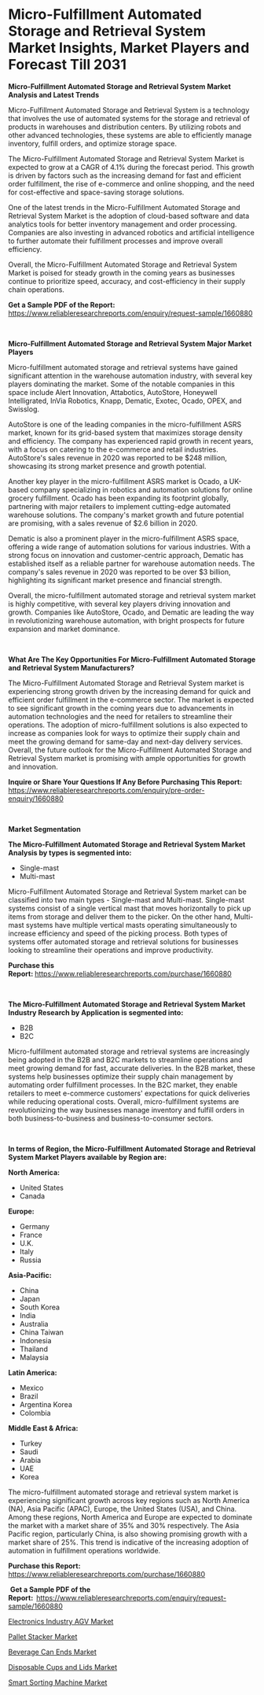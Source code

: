 <p><h1>Micro-Fulfillment Automated Storage and Retrieval System Market Insights, Market Players and Forecast Till 2031</h1></p><p><strong>Micro-Fulfillment Automated Storage and Retrieval System Market Analysis and Latest Trends</strong></p>
<p><p>Micro-Fulfillment Automated Storage and Retrieval System is a technology that involves the use of automated systems for the storage and retrieval of products in warehouses and distribution centers. By utilizing robots and other advanced technologies, these systems are able to efficiently manage inventory, fulfill orders, and optimize storage space.</p><p>The Micro-Fulfillment Automated Storage and Retrieval System Market is expected to grow at a CAGR of 4.1% during the forecast period. This growth is driven by factors such as the increasing demand for fast and efficient order fulfillment, the rise of e-commerce and online shopping, and the need for cost-effective and space-saving storage solutions.</p><p>One of the latest trends in the Micro-Fulfillment Automated Storage and Retrieval System Market is the adoption of cloud-based software and data analytics tools for better inventory management and order processing. Companies are also investing in advanced robotics and artificial intelligence to further automate their fulfillment processes and improve overall efficiency.</p><p>Overall, the Micro-Fulfillment Automated Storage and Retrieval System Market is poised for steady growth in the coming years as businesses continue to prioritize speed, accuracy, and cost-efficiency in their supply chain operations.</p></p>
<p><strong>Get a Sample PDF of the Report:&nbsp;</strong> <a href="https://www.reliableresearchreports.com/enquiry/request-sample/1660880">https://www.reliableresearchreports.com/enquiry/request-sample/1660880</a></p>
<p>&nbsp;</p>
<p><strong>Micro-Fulfillment Automated Storage and Retrieval System Major Market Players</strong></p>
<p><p>Micro-fulfillment automated storage and retrieval systems have gained significant attention in the warehouse automation industry, with several key players dominating the market. Some of the notable companies in this space include Alert Innovation, Attabotics, AutoStore, Honeywell Intelligrated, InVia Robotics, Knapp, Dematic, Exotec, Ocado, OPEX, and Swisslog.</p><p>AutoStore is one of the leading companies in the micro-fulfillment ASRS market, known for its grid-based system that maximizes storage density and efficiency. The company has experienced rapid growth in recent years, with a focus on catering to the e-commerce and retail industries. AutoStore's sales revenue in 2020 was reported to be $248 million, showcasing its strong market presence and growth potential.</p><p>Another key player in the micro-fulfillment ASRS market is Ocado, a UK-based company specializing in robotics and automation solutions for online grocery fulfillment. Ocado has been expanding its footprint globally, partnering with major retailers to implement cutting-edge automated warehouse solutions. The company's market growth and future potential are promising, with a sales revenue of $2.6 billion in 2020.</p><p>Dematic is also a prominent player in the micro-fulfillment ASRS space, offering a wide range of automation solutions for various industries. With a strong focus on innovation and customer-centric approach, Dematic has established itself as a reliable partner for warehouse automation needs. The company's sales revenue in 2020 was reported to be over $3 billion, highlighting its significant market presence and financial strength.</p><p>Overall, the micro-fulfillment automated storage and retrieval system market is highly competitive, with several key players driving innovation and growth. Companies like AutoStore, Ocado, and Dematic are leading the way in revolutionizing warehouse automation, with bright prospects for future expansion and market dominance.</p></p>
<p>&nbsp;</p>
<p><strong>What Are The Key Opportunities For Micro-Fulfillment Automated Storage and Retrieval System Manufacturers?</strong></p>
<p><p>The Micro-Fulfillment Automated Storage and Retrieval System market is experiencing strong growth driven by the increasing demand for quick and efficient order fulfillment in the e-commerce sector. The market is expected to see significant growth in the coming years due to advancements in automation technologies and the need for retailers to streamline their operations. The adoption of micro-fulfillment solutions is also expected to increase as companies look for ways to optimize their supply chain and meet the growing demand for same-day and next-day delivery services. Overall, the future outlook for the Micro-Fulfillment Automated Storage and Retrieval System market is promising with ample opportunities for growth and innovation.</p></p>
<p><strong>Inquire or Share Your Questions If Any Before Purchasing This Report:</strong> <a href="https://www.reliableresearchreports.com/enquiry/pre-order-enquiry/1660880">https://www.reliableresearchreports.com/enquiry/pre-order-enquiry/1660880</a></p>
<p>&nbsp;</p>
<p><strong>Market Segmentation</strong></p>
<p><strong>The Micro-Fulfillment Automated Storage and Retrieval System Market Analysis by types is segmented into:</strong></p>
<p><ul><li>Single-mast</li><li>Multi-mast</li></ul></p>
<p><p>Micro-Fulfillment Automated Storage and Retrieval System market can be classified into two main types - Single-mast and Multi-mast. Single-mast systems consist of a single vertical mast that moves horizontally to pick up items from storage and deliver them to the picker. On the other hand, Multi-mast systems have multiple vertical masts operating simultaneously to increase efficiency and speed of the picking process. Both types of systems offer automated storage and retrieval solutions for businesses looking to streamline their operations and improve productivity.</p></p>
<p><strong>Purchase this Report:&nbsp;</strong><a href="https://www.reliableresearchreports.com/purchase/1660880">https://www.reliableresearchreports.com/purchase/1660880</a></p>
<p>&nbsp;</p>
<p><strong>The Micro-Fulfillment Automated Storage and Retrieval System Market Industry Research by Application is segmented into:</strong></p>
<p><ul><li>B2B</li><li>B2C</li></ul></p>
<p><p>Micro-fulfillment automated storage and retrieval systems are increasingly being adopted in the B2B and B2C markets to streamline operations and meet growing demand for fast, accurate deliveries. In the B2B market, these systems help businesses optimize their supply chain management by automating order fulfillment processes. In the B2C market, they enable retailers to meet e-commerce customers' expectations for quick deliveries while reducing operational costs. Overall, micro-fulfillment systems are revolutionizing the way businesses manage inventory and fulfill orders in both business-to-business and business-to-consumer sectors.</p></p>
<p>&nbsp;</p>
<p><strong>In terms of Region, the Micro-Fulfillment Automated Storage and Retrieval System Market Players available by Region are:</strong></p>
<p>
    <p> <strong> North America: </strong>
        <ul>
            <li>United States</li>
            <li>Canada</li>
        </ul>
        </p> 
    <p> <strong> Europe: </strong>
        <ul>
            <li>Germany</li>
            <li>France</li>
            <li>U.K.</li>
            <li>Italy</li>
            <li>Russia</li>
        </ul>
        </p> 
    <p> <strong> Asia-Pacific: </strong>
        <ul>
            <li>China</li>
            <li>Japan</li>
            <li>South Korea</li>
            <li>India</li>
            <li>Australia</li>
            <li>China Taiwan</li>
            <li>Indonesia</li>
            <li>Thailand</li>
            <li>Malaysia</li>
        </ul>
        </p> 
    <p> <strong> Latin America: </strong>
        <ul>
            <li>Mexico</li>
            <li>Brazil</li>
            <li>Argentina Korea</li>
            <li>Colombia</li>
        </ul>
        </p> 
    <p> <strong> Middle East & Africa: </strong>
        <ul>
            <li>Turkey</li>
            <li>Saudi</li>
            <li>Arabia</li>
            <li>UAE</li>
            <li>Korea</li>
        </ul>
    </p>
    </p>
<p><p>The micro-fulfillment automated storage and retrieval system market is experiencing significant growth across key regions such as North America (NA), Asia Pacific (APAC), Europe, the United States (USA), and China. Among these regions, North America and Europe are expected to dominate the market with a market share of 35% and 30% respectively. The Asia Pacific region, particularly China, is also showing promising growth with a market share of 25%. This trend is indicative of the increasing adoption of automation in fulfillment operations worldwide.</p></p>
<p><strong>Purchase this Report: </strong><a href="https://www.reliableresearchreports.com/purchase/1660880">https://www.reliableresearchreports.com/purchase/1660880</a></p>
<p>&nbsp;<strong>Get a Sample PDF of the Report:&nbsp;&nbsp;</strong><a href="https://www.reliableresearchreports.com/enquiry/request-sample/1660880">https://www.reliableresearchreports.com/enquiry/request-sample/1660880</a></p>
<p><strong></strong></p>
<p><p><a href="https://changeable-paste-463.notion.site/Electronics-Industry-AGV-Market-Size-2024-2031-Global-Industrial-Analysis-Key-Geographical-Region-d34450e9665b4b7b8d6f40a32ae2c1e2">Electronics Industry AGV Market</a></p><p><a href="https://fuschia-pecorino-a6d.notion.site/Pallet-Stacker-Market-Analysis-Examines-its-Scope-on-Growth-Opportunities-and-Forecasted-Trends-Spa-58db31928370412498dc698d617ca8cc">Pallet Stacker Market</a></p><p><a href="https://view.publitas.com/reportprime-1/beverage-can-ends-market-provides-a-comprehensive-analysis-including-a-macro-overview-of-the-market-as-well-as-micro-details-such-as-market-size-and-competitive-landscape/">Beverage Can Ends Market</a></p><p><a href="https://view.publitas.com/reportprime-1/disposable-cups-and-lids-market-research-report-provides-thorough-industry-overview-which-offers-an-in-depth-analysis-of-product-trends-and-new-market-divisions/">Disposable Cups and Lids Market</a></p><p><a href="https://florentine-yuzu-f42.notion.site/Smart-Sorting-Machine-Market-Dynamics-2024-2031-Also-about-Its-Market-Trends-Projections-and-Oppo-046dcc17ad21411a92ba59a7436947c3">Smart Sorting Machine Market</a></p></p>
